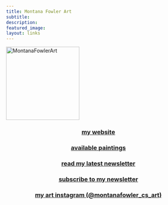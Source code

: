 ```yaml
---
title: Montana Fowler Art
subtitle: 
description: 
featured_image: 
layout: links
---
```


<img src="/website/images/portrait/2021_portrait-5.jpg" alt="MontanaFowlerArt" width="200"/>

<h3 style="text-align: center; text-decoration: underline;"> <a href="https://montanafowler.github.io/website/index.html">my website</a></h3>
<h3 style="text-align: center; text-decoration: underline;"> <a href="https://montanafowler.github.io/website/shop">available paintings </a></h3>
<h3 style="text-align: center; text-decoration: underline;"> <a href="https://mailchi.mp/ddc3345a6e87/the-last-of-the-wintry-creations"> read my latest newsletter </a></h3>
<h3 style="text-align: center; text-decoration: underline;"> <a href="https://mailchi.mp/cf5c03a262d9/when-i-see-art-that-i-love"> subscribe to my newsletter</a></h3>
<h3 style="text-align: center; text-decoration: underline;"> <a href="https://www.instagram.com/montanafowler_cs_art/"> my art instagram (@montanafowler_cs_art) </a></h3>